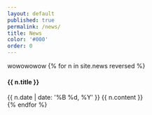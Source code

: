 ```yaml
---
layout: default
published: true
permalink: /news/
title: News
color: '#000'
order: 0
---
```


wowowowow
{% for n in site.news  reversed %}
<article>
  <h4> {{ n.title }} </h4>
  <date>{{ n.date | date: '%B %d, %Y' }}</date>
  {{ n.content }}
</article>
{% endfor %}
